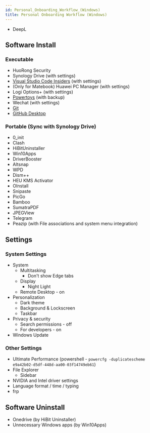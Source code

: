 ```yaml
---
id: Personal_Onboarding_Workflow_(Windows)
title: Personal Onboarding Workflow (Windows)
---
```


- DeepL

## Software Install

### Executable

- HuoRong Security
- Synology Drive (with settings)
- [Visual Studio Code Insiders](https://code.visualstudio.com/insiders/) (with settings)
- (Only for Matebook) Huawei PC Manager (with settings)
- Logi Options+ (with settings)
- [Powertoys](https://github.com/microsoft/PowerToys/releases) (with backup)
- Wechat (with settings)
- [Git](https://git-scm.com/downloads)
- [GitHub Desktop](https://desktop.github.com/)

### Portable (Sync with Synology Drive)

- 0_init
- Clash
- HiBitUninstaller
- Win10Apps
- DriverBooster
- Altsnap
- WPD
- Dism++
- HEU KMS Activator
- OInstall
- Snipaste
- PicGo
- Bamboo
- SumatraPDF
- JPEGView
- Telegram
- Peazip (with File associations and system menu integration)

## Settings

### System Settings

- System
  - Multitasking
    - Don't show Edge tabs
  - Display
    - Night Light
  - Remote Desktop - on
- Personalization
  - Dark theme
  - Background & Lockscreen
  - Taskbar
- Privacy & security
  - Search permissions - off
  - For developers - on
- Windows Update

### Other Settings

- Ultimate Performance (powershell - `powercfg -duplicatescheme e9a42b02-d5df-448d-aa00-03f14749eb61`)
- File Explorer
  - Sidebar
- NVIDIA and Intel driver settings
- Language format / time / typing
- frp

## Software Uninstall

- Onedrive (by HiBit Uninstaller)
- Unnecessary Windows apps (by Win10Apps)
